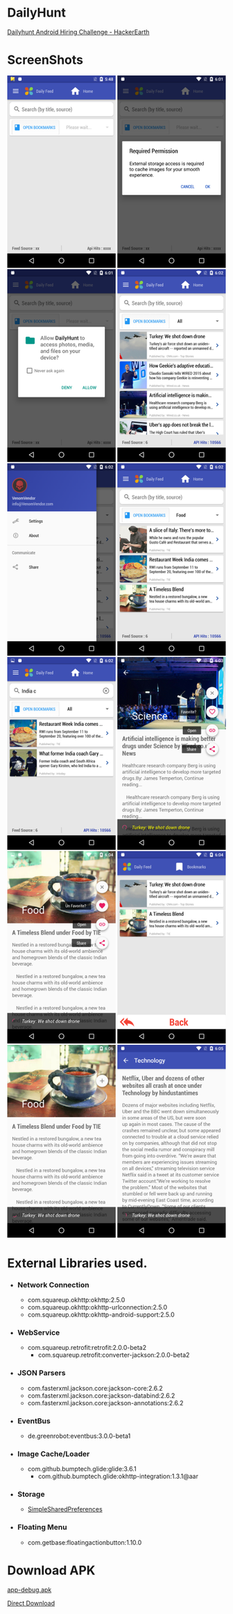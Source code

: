 # DailyHunt
[Dailyhunt Android Hiring Challenge - HackerEarth](https://www.hackerearth.com/dailyhunt-android-hiring-challenge/problems/8513ae3d0b4e45919c5ffcaa59923951/)

# ScreenShots
<img src="https://raw.githubusercontent.com/VenomVendor/DailyHunt/master/screenshots/1.png" alt="Default View" width="250" /> <img src="https://raw.githubusercontent.com/VenomVendor/DailyHunt/master/screenshots/2.png" alt="Educate User" width="250" /> <img src="https://raw.githubusercontent.com/VenomVendor/DailyHunt/master/screenshots/3.png" alt="Marshmallow Permission dialog" width="250" /> <img src="https://raw.githubusercontent.com/VenomVendor/DailyHunt/master/screenshots/4.png" alt="Home Screen with articles" width="250" /> <img src="https://raw.githubusercontent.com/VenomVendor/DailyHunt/master/screenshots/5.png" alt="Placeholder Navigation drawer" width="250" /> <img src="https://raw.githubusercontent.com/VenomVendor/DailyHunt/master/screenshots/6.png" alt="Filter by category" width="250" /> <img src="https://raw.githubusercontent.com/VenomVendor/DailyHunt/master/screenshots/7.png" alt="Filter by Text/Search" width="250" /> <img src="https://raw.githubusercontent.com/VenomVendor/DailyHunt/master/screenshots/8.png" alt="View article - Unfavorited" width="250" /> <img src="https://raw.githubusercontent.com/VenomVendor/DailyHunt/master/screenshots/9.png" alt="View article - Favorited" width="250" /> <img src="https://raw.githubusercontent.com/VenomVendor/DailyHunt/master/screenshots/10.png" alt="Bookmarks" width="250" /> <img src="https://raw.githubusercontent.com/VenomVendor/DailyHunt/master/screenshots/11.png" alt="View article - Full View" width="250" /> <img src="https://raw.githubusercontent.com/VenomVendor/DailyHunt/master/screenshots/12.png" alt="View article - Read Mode" width="250" />

# External Libraries used.
 - ### Network Connection
   - com.squareup.okhttp:okhttp:2.5.0
   - com.squareup.okhttp:okhttp-urlconnection:2.5.0
   - com.squareup.okhttp:okhttp-android-support:2.5.0

 - ### WebService
   - com.squareup.retrofit:retrofit:2.0.0-beta2
     - com.squareup.retrofit:converter-jackson:2.0.0-beta2

 - ### JSON Parsers
   - com.fasterxml.jackson.core:jackson-core:2.6.2
   - com.fasterxml.jackson.core:jackson-databind:2.6.2
   - com.fasterxml.jackson.core:jackson-annotations:2.6.2

 - ### EventBus
   - de.greenrobot:eventbus:3.0.0-beta1

 - ### Image Cache/Loader
   - com.github.bumptech.glide:glide:3.6.1
     - com.github.bumptech.glide:okhttp-integration:1.3.1@aar

 - ### Storage
   - [SimpleSharedPreferences](https://github.com/VenomVendor/SimpleSharedPreferences)

 - ### Floating Menu
   - com.getbase:floatingactionbutton:1.10.0

# Download APK
[app-debug.apk](https://github.com/VenomVendor/DailyHunt/tree/master/dist)

[Direct Download](https://github.com/VenomVendor/DailyHunt/blob/master/dist/app-debug.apk?raw=true)
